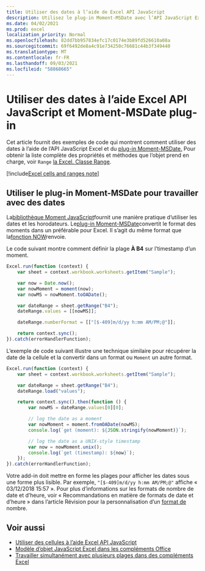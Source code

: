 ```yaml
---
title: Utiliser des dates à l’aide de Excel API JavaScript
description: Utilisez le plug-in Moment-MSDate avec l’API JavaScript Excel pour travailler avec les dates.
ms.date: 04/02/2021
ms.prod: excel
localization_priority: Normal
ms.openlocfilehash: 82dd7bb957834efc17c0174e3b89fd526610a08a
ms.sourcegitcommit: 69f6492de8a4c91e734250c76681c44b3f349440
ms.translationtype: MT
ms.contentlocale: fr-FR
ms.lasthandoff: 09/03/2021
ms.locfileid: "58868665"
---
```

# <a name="work-with-dates-using-the-excel-javascript-api-and-the-moment-msdate-plug-in"></a>Utiliser des dates à l’aide Excel API JavaScript et Moment-MSDate plug-in

Cet article fournit des exemples de code qui montrent comment utiliser des dates à l’aide de l’API JavaScript Excel et du [plug-in Moment-MSDate.](https://www.npmjs.com/package/moment-msdate) Pour obtenir la liste complète des propriétés et méthodes que l’objet prend en charge, voir `Range` [la Excel. Classe Range](/javascript/api/excel/excel.range).

[!include[Excel cells and ranges note](../includes/note-excel-cells-and-ranges.md)]

## <a name="use-the-moment-msdate-plug-in-to-work-with-dates"></a>Utiliser le plug-in Moment-MSDate pour travailler avec des dates

La[bibliothèque Moment JavaScript](https://momentjs.com/)fournit une manière pratique d’utiliser les dates et les horodateurs. Le[plug-in Moment-MSDate](https://www.npmjs.com/package/moment-msdate)convertit le format des moments dans un préférable pour Excel. Il s’agit du même format que la[fonction NOW](https://support.microsoft.com/office/3337fd29-145a-4347-b2e6-20c904739c46)renvoie.

Le code suivant montre comment définir la plage **À B4** sur l’timestamp d’un moment.

```js
Excel.run(function (context) {
    var sheet = context.workbook.worksheets.getItem("Sample");

    var now = Date.now();
    var nowMoment = moment(now);
    var nowMS = nowMoment.toOADate();

    var dateRange = sheet.getRange("B4");
    dateRange.values = [[nowMS]];

    dateRange.numberFormat = [["[$-409]m/d/yy h:mm AM/PM;@"]];

    return context.sync();
}).catch(errorHandlerFunction);
```

L’exemple de code suivant illustre une technique similaire pour récupérer la date de la cellule et la convertir dans un format ou `Moment` un autre format.

```js
Excel.run(function (context) {
    var sheet = context.workbook.worksheets.getItem("Sample");

    var dateRange = sheet.getRange("B4");
    dateRange.load("values");

    return context.sync().then(function () {
        var nowMS = dateRange.values[0][0];

        // log the date as a moment
        var nowMoment = moment.fromOADate(nowMS);
        console.log(`get (moment): ${JSON.stringify(nowMoment)}`);

        // log the date as a UNIX-style timestamp
        var now = nowMoment.unix();
        console.log(`get (timestamp): ${now}`);
    });
}).catch(errorHandlerFunction);
```

Votre add-in doit mettre en forme les plages pour afficher les dates sous une forme plus lisible. Par exemple, `"[$-409]m/d/yy h:mm AM/PM;@"` affiche « 03/12/2018 15:57 ». Pour plus d’informations sur les formats de nombre de date et d’heure, voir « Recommandations en matière de formats de date et d’heure » dans l’article Révision pour la personnalisation d’un [format de](https://support.microsoft.com/office/c0a1d1fa-d3f4-4018-96b7-9c9354dd99f5) nombre.


## <a name="see-also"></a>Voir aussi

- [Utiliser des cellules à l’aide Excel API JavaScript](excel-add-ins-cells.md)
- [Modèle d’objet JavaScript Excel dans les compléments Office](excel-add-ins-core-concepts.md)
- [Travailler simultanément avec plusieurs plages dans des compléments Excel](excel-add-ins-multiple-ranges.md)
